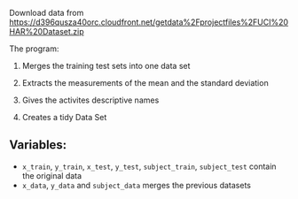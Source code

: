 Download data from https://d396qusza40orc.cloudfront.net/getdata%2Fprojectfiles%2FUCI%20HAR%20Dataset.zip 


The program:

1. Merges the training test sets into one data set

2. Extracts the measurements of the mean and the standard deviation    

3. Gives the activites descriptive names

4. Creates a tidy Data Set


## Variables:   
* `x_train`, `y_train`, `x_test`, `y_test`, `subject_train`, `subject_test` contain the original data
* `x_data`, `y_data` and `subject_data` merges the previous datasets

